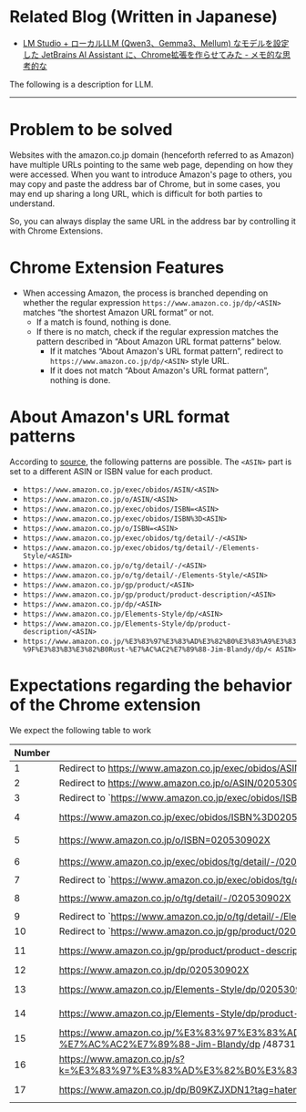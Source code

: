 # Related Blog (Written in Japanese)  

- [LM Studio + ローカルLLM (Qwen3、Gemma3、Mellum) なモデルを設定した JetBrains AI Assistant に、Chrome拡張を作らせてみた - メモ的な思考的な](https://thinkami.hatenablog.com/entry/2025/05/05/231057)

The following is a description for LLM.

---

# Problem to be solved

Websites with the amazon.co.jp domain (henceforth referred to as Amazon) have multiple URLs pointing to the same web page, depending on how they were accessed. When you want to introduce Amazon's page to others, you may copy and paste the address bar of Chrome, but in some cases, you may end up sharing a long URL, which is difficult for both parties to understand.

So, you can always display the same URL in the address bar by controlling it with Chrome Extensions.


# Chrome Extension Features

- When accessing Amazon, the process is branched depending on whether the regular expression `https://www.amazon.co.jp/dp/<ASIN>` matches “the shortest Amazon URL format” or not.
    - If a match is found, nothing is done.
    - If there is no match, check if the regular expression matches the pattern described in “About Amazon URL format patterns” below.
        - If it matches “About Amazon's URL format pattern”, redirect to `https://www.amazon.co.jp/dp/<ASIN>` style URL.
        - If it does not match “About Amazon's URL format pattern”, nothing is done.

# About Amazon's URL format patterns

According to [source](https://unoh.github.io/2008/03/25/amazonurlasin.html), the following patterns are possible. The `<ASIN>` part is set to a different ASIN or ISBN value for each product.

- `https://www.amazon.co.jp/exec/obidos/ASIN/<ASIN>`
- `https://www.amazon.co.jp/o/ASIN/<ASIN>`
- `https://www.amazon.co.jp/exec/obidos/ISBN=<ASIN>`
- `https://www.amazon.co.jp/exec/obidos/ISBN%3D<ASIN>`
- `https://www.amazon.co.jp/o/ISBN=<ASIN>`
- `https://www.amazon.co.jp/exec/obidos/tg/detail/-/<ASIN>`
- `https://www.amazon.co.jp/exec/obidos/tg/detail/-/Elements-Style/<ASIN>`
- `https://www.amazon.co.jp/o/tg/detail/-/<ASIN>`
- `https://www.amazon.co.jp/o/tg/detail/-/Elements-Style/<ASIN>`
- `https://www.amazon.co.jp/gp/product/<ASIN>`
- `https://www.amazon.co.jp/gp/product/product-description/<ASIN>`
- `https://www.amazon.co.jp/dp/<ASIN>`
- `https://www.amazon.co.jp/Elements-Style/dp/<ASIN>`
- `https://www.amazon.co.jp/Elements-Style/dp/product-description/<ASIN>`
- `https://www.amazon.co.jp/%E3%83%97%E3%83%AD%E3%82%B0%E3%83%A9%E3%83%9F%E3%83%B3%E3%82%B0Rust-%E7%AC%AC2%E7%89%88-Jim-Blandy/dp/< ASIN>`


# Expectations regarding the behavior of the Chrome extension

We expect the following table to work

|Number|URL|Behavior|
|---|---|---|
|1|Redirect to https://www.amazon.co.jp/exec/obidos/ASIN/020530902X|`https://www.amazon.co.jp/dp/020530902X`|
|2|Redirect to https://www.amazon.co.jp/o/ASIN/020530902X|`https://www.amazon.co.jp/dp/020530902X`|
|3|Redirect to `https://www.amazon.co.jp/exec/obidos/ISBN=020530902X|`https://www.amazon.co.jp/dp/020530902X`|
|4|https://www.amazon.co.jp/exec/obidos/ISBN%3D020530902X|Redirect to `https://www.amazon.co.jp/dp/020530902X`|
|5|https://www.amazon.co.jp/o/ISBN=020530902X|`Redirect to https://www.amazon.co.jp/dp/020530902X`|
|6|https://www.amazon.co.jp/exec/obidos/tg/detail/-/020530902X|`Redirect to https://www.amazon.co.jp/dp/020530902X`|
|7|Redirect to `https://www.amazon.co.jp/exec/obidos/tg/detail/-/Elements-Style/020530902X|`https://www.amazon.co.jp/dp/020530902X`|
|8|https://www.amazon.co.jp/o/tg/detail/-/020530902X|`Redirect to https://www.amazon.co.jp/dp/020530902X`|
|9|Redirect to `https://www.amazon.co.jp/o/tg/detail/-/Elements-Style/020530902X|`https://www.amazon.co.jp/dp/020530902X`|
|10|Redirect to `https://www.amazon.co.jp/gp/product/020530902X|`https://www.amazon.co.jp/dp/020530902X`|
|11|https://www.amazon.co.jp/gp/product/product-description/020530902X|Redirect to `https://www.amazon.co.jp/dp/020530902X`|
|12|https://www.amazon.co.jp/dp/020530902X|Do nothing|
|13|https://www.amazon.co.jp/Elements-Style/dp/020530902X|Redirect to `https://www.amazon.co.jp/dp/020530902X`|
|14|https://www.amazon.co.jp/Elements-Style/dp/product-description/020530902X|Redirect to `https://www.amazon.co.jp/dp/020530902X`|
|15|https://www.amazon.co.jp/%E3%83%97%E3%83%AD%E3%82%B0%E3%83%A9%E3%83%9F%E3%83%B3%E3%82%B0Rust-%E7%AC%AC2%E7%89%88-Jim-Blandy/dp /4873119782/|Redirect to ``https://www.amazon.co.jp/dp/020530902X``|
|16|https://www.amazon.co.jp/s?k=%E3%83%97%E3%83%AD%E3%82%B0%E3%83%A9%E3%83%9F%E3%83%B3%E3%82%B0+rust+%E7%AC%AC2%E7%89%88|Do nothing|
|17|https://www.amazon.co.jp/dp/B09KZJXDN1?tag=hatena-22&linkCode=osi&th=1&psc=1/|Redirect to `https://www.amazon.co.jp/dp/B09KZXDN1`|
